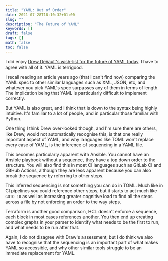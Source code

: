 ```yaml
---
title: "YAML: Out of Order"
date: 2021-07-28T18:10:32+01:00
slug: ""
description: "The Future of YAML"
keywords: []
draft: false
tags: []
math: false
toc: false
---
```


I did enjoy [Drew DeVault's wish-list for the future of YAML today](https://drewdevault.com/2021/07/28/The-next-YAML.html). I have to agree with all of it. YAML is terrigood.

I recall reading an article years ago (that I can't find now) comparing the YAML spec to other similar languages such as XML, JSON, etc, and whatever you pick YAML's spec surpasses any of them in terms of length. The implication being that YAML is particularly difficult to implement correctly.

But YAML is also great, and I think that is down to the syntax being highly intuitive. It's familiar to a lot of people, and in particular those familiar with Python.

One thing I think Drew over-looked though, and I'm sure there are others, like Drew, would not automatically recognise this, is that one really important aspect of YAML, and why languages like TOML won't replace every case of YAML, is the inference of sequencing in a YAML file.

This becomes particularly apparent with Ansible. You cannot have an Ansible playbook without a sequence, they have a top down order to the structure. You will also find this in most CI languages such as GitLab CI and GitHub Actions, although they are less apparent because you can also break the sequence by referring to other steps.

This inferred sequencing is not something you can do in TOML. Much like in CI pipelines you could reference other steps, but it starts to act much like `GOTO 10` as well as increasing greater cognitive load to find all the steps across a file by not enforcing an order to the way steps.

Terraform is another good comparison, HCL doesn't enforce a sequence, each block in most cases references another. You then end up creating complex graphs in your parser to identify what needs to be the first to run, and what needs to be run after that.

Again, I do not disagree with Draw's assessment, but I do think we also have to recognise that the sequencing is an important part of what makes YAML so accessible, and why other similar tools struggle to be an immediate replacement for YAML.

